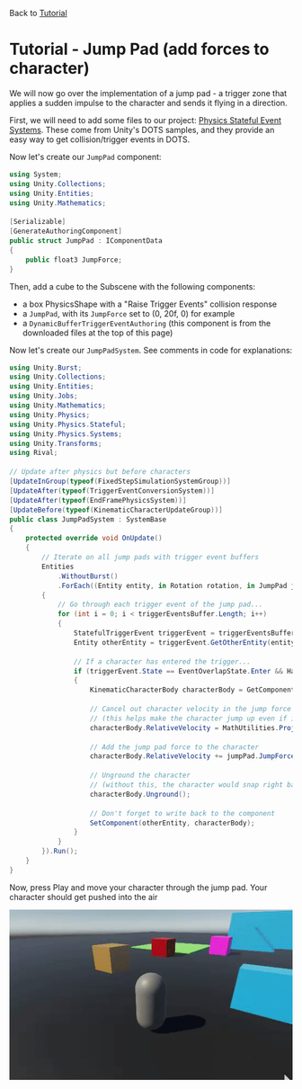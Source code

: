 Back to [Tutorial](../tutorial.md)

# Tutorial - Jump Pad (add forces to character)

We will now go over the implementation of a jump pad - a trigger zone that applies a sudden impulse to the character and sends it flying in a direction.

First, we will need to add some files to our project: [Physics Stateful Event Systems](../Downloads/Physics_StatefulEvents.zip). These come from Unity's DOTS samples, and they provide an easy way to get collision/trigger events in DOTS.

Now let's create our `JumpPad` component:
```cs
using System;
using Unity.Collections;
using Unity.Entities;
using Unity.Mathematics;

[Serializable]
[GenerateAuthoringComponent]
public struct JumpPad : IComponentData
{
    public float3 JumpForce;
}
```

Then, add a cube to the Subscene with the following components:
* a box PhysicsShape with a "Raise Trigger Events" collision response
* a `JumpPad`, with its `JumpForce` set to (0, 20f, 0) for example
* a `DynamicBufferTriggerEventAuthoring` (this component is from the downloaded files at the top of this page)

Now let's create our `JumpPadSystem`. See comments in code for explanations:
```cs
using Unity.Burst;
using Unity.Collections;
using Unity.Entities;
using Unity.Jobs;
using Unity.Mathematics;
using Unity.Physics;
using Unity.Physics.Stateful;
using Unity.Physics.Systems;
using Unity.Transforms;
using Rival;

// Update after physics but before characters
[UpdateInGroup(typeof(FixedStepSimulationSystemGroup))]
[UpdateAfter(typeof(TriggerEventConversionSystem))]
[UpdateAfter(typeof(EndFramePhysicsSystem))]
[UpdateBefore(typeof(KinematicCharacterUpdateGroup))]
public class JumpPadSystem : SystemBase
{
    protected override void OnUpdate()
    {
        // Iterate on all jump pads with trigger event buffers
        Entities
            .WithoutBurst()
            .ForEach((Entity entity, in Rotation rotation, in JumpPad jumpPad, in DynamicBuffer<StatefulTriggerEvent> triggerEventsBuffer) =>
        {
            // Go through each trigger event of the jump pad...
            for (int i = 0; i < triggerEventsBuffer.Length; i++)
            {
                StatefulTriggerEvent triggerEvent = triggerEventsBuffer[i];
                Entity otherEntity = triggerEvent.GetOtherEntity(entity);

                // If a character has entered the trigger...
                if (triggerEvent.State == EventOverlapState.Enter && HasComponent<KinematicCharacterBody>(otherEntity))
                {
                    KinematicCharacterBody characterBody = GetComponent<KinematicCharacterBody>(otherEntity);

                    // Cancel out character velocity in the jump force's direction
                    // (this helps make the character jump up even if it is falling down on the jump pad at high speed)
                    characterBody.RelativeVelocity = MathUtilities.ProjectOnPlane(characterBody.RelativeVelocity, math.normalizesafe(jumpPad.JumpForce));

                    // Add the jump pad force to the character
                    characterBody.RelativeVelocity += jumpPad.JumpForce;

                    // Unground the character
                    // (without this, the character would snap right back to the ground on the next frame)
                    characterBody.Unground();

                    // Don't forget to write back to the component
                    SetComponent(otherEntity, characterBody);
                }
            }
        }).Run();
    }
}
```

Now, press Play and move your character through the jump pad. Your character should get pushed into the air

![](../Images/tutorial_jumppad.gif)